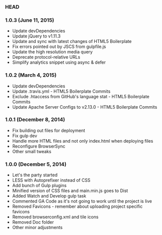### HEAD

### 1.0.3 (June 11, 2015)
* Update devDependencies
* Update jQuery to v1.11.3
* Update and sync with latest changes of HTML5 Boilerplate
* Fix errors pointed out by JSCS from gulpfile.js
* Update the high resolution media query
* Deprecate protocol-relative URLs
* Simplify analytics snippet using async & defer

### 1.0.2 (March 4, 2015)
* Update devDependencies
* Update .travis.yml - HTML5 Boilerplate Commits
* Exclude .htaccess from GitHub's language stat - HTML5 Boilerplate Commits
* Update Apache Server Configs to v2.13.0 - HTML5 Boilerplate Commits

### 1.0.1 (December 8, 2014)
* Fix building out files for deployment
* Fix gulp dev
* Handle more HTML files and not only index.html when deploying files
* Reconfigure BrowserSync
* Other small tweaks

### 1.0.0 (December 5, 2014)

* Let's the party started
* LESS with Autoprefixer instead of CSS
* Add bunch of Gulp plugins
* Minified version of CSS files and main.min.js goes to Dist
* Added Watch and Develop gulp task
* Commented GA Code as it's not going to work until the project is live
* Removed Favicons - remember about uploading project specific favicons
* Removed browserconfig.xml and tile icons
* Removed Doc folder
* Other minor adjustments
